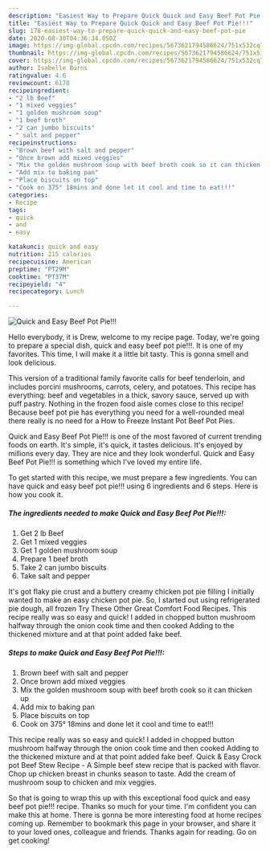 ```yaml
---
description: "Easiest Way to Prepare Quick Quick and Easy Beef Pot Pie!!!"
title: "Easiest Way to Prepare Quick Quick and Easy Beef Pot Pie!!!"
slug: 178-easiest-way-to-prepare-quick-quick-and-easy-beef-pot-pie
date: 2020-08-30T04:36:34.050Z
image: https://img-global.cpcdn.com/recipes/5673621794586624/751x532cq70/quick-and-easy-beef-pot-pie-recipe-main-photo.jpg
thumbnail: https://img-global.cpcdn.com/recipes/5673621794586624/751x532cq70/quick-and-easy-beef-pot-pie-recipe-main-photo.jpg
cover: https://img-global.cpcdn.com/recipes/5673621794586624/751x532cq70/quick-and-easy-beef-pot-pie-recipe-main-photo.jpg
author: Isabelle Burns
ratingvalue: 4.6
reviewcount: 6170
recipeingredient:
- "2 lb Beef"
- "1 mixed veggies"
- "1 golden mushroom soup"
- "1 beef broth"
- "2 can jumbo biscuits"
- " salt and pepper"
recipeinstructions:
- "Brown beef with salt and pepper"
- "Once brown add mixed veggies"
- "Mix the golden mushroom soup with beef broth cook so it can thicken up"
- "Add mix to baking pan"
- "Place biscuits on top"
- "Cook on 375° 18mins and done let it cool and time to eat!!!"
categories:
- Recipe
tags:
- quick
- and
- easy

katakunci: quick and easy 
nutrition: 215 calories
recipecuisine: American
preptime: "PT29M"
cooktime: "PT37M"
recipeyield: "4"
recipecategory: Lunch

---
```



![Quick and Easy Beef Pot Pie!!!](https://img-global.cpcdn.com/recipes/5673621794586624/751x532cq70/quick-and-easy-beef-pot-pie-recipe-main-photo.jpg)

Hello everybody, it is Drew, welcome to my recipe page. Today, we're going to prepare a special dish, quick and easy beef pot pie!!!. It is one of my favorites. This time, I will make it a little bit tasty. This is gonna smell and look delicious.

This version of a traditional family favorite calls for beef tenderloin, and includes porcini mushrooms, carrots, celery, and potatoes. This recipe has everything: beef and vegetables in a thick, savory sauce, served up with puff pastry. Nothing in the frozen food aisle comes close to this recipe! Because beef pot pie has everything you need for a well-rounded meal there really is no need for a How to Freeze Instant Pot Beef Pot Pies.

Quick and Easy Beef Pot Pie!!! is one of the most favored of current trending foods on earth. It's simple, it's quick, it tastes delicious. It's enjoyed by millions every day. They are nice and they look wonderful. Quick and Easy Beef Pot Pie!!! is something which I've loved my entire life.


To get started with this recipe, we must prepare a few ingredients. You can have quick and easy beef pot pie!!! using 6 ingredients and 6 steps. Here is how you cook it.

<!--inarticleads1-->

##### The ingredients needed to make Quick and Easy Beef Pot Pie!!!:

1. Get 2 lb Beef
1. Get 1 mixed veggies
1. Get 1 golden mushroom soup
1. Prepare 1 beef broth
1. Take 2 can jumbo biscuits
1. Take  salt and pepper


It&#39;s got flaky pie crust and a buttery creamy chicken pot pie filling I initially wanted to make an easy chicken pot pie. So, I started out using refrigerated pie dough, all frozen Try These Other Great Comfort Food Recipes. This recipe really was so easy and quick! I added in chopped button mushroom halfway through the onion cook time and then cooked Adding to the thickened mixture and at that point added fake beef. 

<!--inarticleads2-->

##### Steps to make Quick and Easy Beef Pot Pie!!!:

1. Brown beef with salt and pepper
1. Once brown add mixed veggies
1. Mix the golden mushroom soup with beef broth cook so it can thicken up
1. Add mix to baking pan
1. Place biscuits on top
1. Cook on 375° 18mins and done let it cool and time to eat!!!


This recipe really was so easy and quick! I added in chopped button mushroom halfway through the onion cook time and then cooked Adding to the thickened mixture and at that point added fake beef. Quick &amp; Easy Crock pot Beef Stew Recipe - A Simple beef stew recipe that is packed with flavor. Chop up chicken breast in chunks season to taste. Add the cream of mushroom soup to chicken and mix veggies. 

So that is going to wrap this up with this exceptional food quick and easy beef pot pie!!! recipe. Thanks so much for your time. I'm confident you can make this at home. There is gonna be more interesting food at home recipes coming up. Remember to bookmark this page in your browser, and share it to your loved ones, colleague and friends. Thanks again for reading. Go on get cooking!
